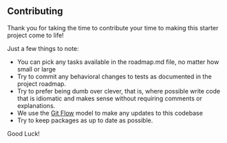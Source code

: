 ## Contributing
Thank you for taking the time to contribute your time to making this starter project come to life!

Just a few things to note:

- You can pick any tasks available in the roadmap.md file, no matter how small or large
- Try to commit any behavioral changes to tests as documented in the project roadmap.
- Try to prefer being dumb over clever, that is, where possible write code that is idiomatic and makes sense without requiring comments or explanations.
- We use the [Git Flow](http://danielkummer.github.io/git-flow-cheatsheet/) model to make any updates to this codebase
- Try to keep packages as up to date as possible.

Good Luck!